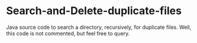 Search-and-Delete-duplicate-files
=================================

Java source code to search a directory, recursively, for duplicate files. Well, this code is not commented, but feel free to query.
